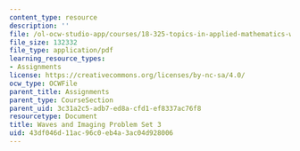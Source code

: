 ```yaml
---
content_type: resource
description: ''
file: /ol-ocw-studio-app/courses/18-325-topics-in-applied-mathematics-waves-and-imaging-fall-2015/43df046d11ac96c0eb4a3ac04d928006_MIT18_325F15_hw3.pdf
file_size: 132332
file_type: application/pdf
learning_resource_types:
- Assignments
license: https://creativecommons.org/licenses/by-nc-sa/4.0/
ocw_type: OCWFile
parent_title: Assignments
parent_type: CourseSection
parent_uid: 3c31a2c5-adb7-ed8a-cfd1-ef8337ac76f8
resourcetype: Document
title: Waves and Imaging Problem Set 3
uid: 43df046d-11ac-96c0-eb4a-3ac04d928006
---
```


